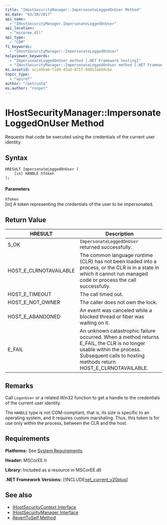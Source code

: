 ```yaml
---
title: "IHostSecurityManager::ImpersonateLoggedOnUser Method"
ms.date: "03/30/2017"
api_name: 
  - "IHostSecurityManager.ImpersonateLoggedOnUser"
api_location: 
  - "mscoree.dll"
api_type: 
  - "COM"
f1_keywords: 
  - "IHostSecurityManager::ImpersonateLoggedOnUser"
helpviewer_keywords: 
  - "ImpersonateLoggedOnUser method [.NET Framework hosting]"
  - "IHostSecurityManager::ImpersonateLoggedOnUser method [.NET Framework hosting]"
ms.assetid: acc49ba0-f1d9-45ad-871f-9d053a89dcbe
topic_type: 
  - "apiref"
author: "rpetrusha"
ms.author: "ronpet"
---
```

# IHostSecurityManager::ImpersonateLoggedOnUser Method
Requests that code be executed using the credentials of the current user identity.  
  
## Syntax  
  
```  
HRESULT ImpersonateLoggedOnUser (  
    [in] HANDLE hToken  
);  
```  
  
#### Parameters  
 `hToken`  
 [in] A token representing the credentials of the user to be impersonated.  
  
## Return Value  
  
|HRESULT|Description|  
|-------------|-----------------|  
|S_OK|`ImpersonateLoggedOnUser` returned successfully.|  
|HOST_E_CLRNOTAVAILABLE|The common language runtime (CLR) has not been loaded into a process, or the CLR is in a state in which it cannot run managed code or process the call successfully.|  
|HOST_E_TIMEOUT|The call timed out.|  
|HOST_E_NOT_OWNER|The caller does not own the lock.|  
|HOST_E_ABANDONED|An event was canceled while a blocked thread or fiber was waiting on it.|  
|E_FAIL|An unknown catastrophic failure occurred. When a method returns E_FAIL, the CLR is no longer usable within the process. Subsequent calls to hosting methods return HOST_E_CLRNOTAVAILABLE.|  
  
## Remarks  
 Call `LogonUser` or a related Win32 function to get a handle to the credentials of the current user identity.  
  
 The `HANDLE` type is not COM-compliant, that is, its size is specific to an operating system, and it requires custom marshaling. Thus, this token is for use only within the process, between the CLR and the host.  
  
## Requirements  
 **Platforms:** See [System Requirements](../../../../docs/framework/get-started/system-requirements.md).  
  
 **Header:** MSCorEE.h  
  
 **Library:** Included as a resource in MSCorEE.dll  
  
 **.NET Framework Versions:** [!INCLUDE[net_current_v20plus](../../../../includes/net-current-v20plus-md.md)]  
  
## See also
- [IHostSecurityContext Interface](../../../../docs/framework/unmanaged-api/hosting/ihostsecuritycontext-interface.md)
- [IHostSecurityManager Interface](../../../../docs/framework/unmanaged-api/hosting/ihostsecuritymanager-interface.md)
- [RevertToSelf Method](../../../../docs/framework/unmanaged-api/hosting/ihostsecuritymanager-reverttoself-method.md)

